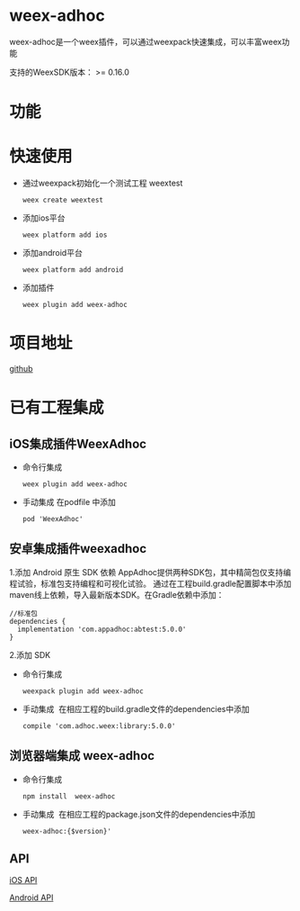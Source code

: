 # weex-adhoc
weex-adhoc是一个weex插件，可以通过weexpack快速集成，可以丰富weex功能

支持的WeexSDK版本： >= 0.16.0

# 功能

# 快速使用
- 通过weexpack初始化一个测试工程 weextest
   ```
   weex create weextest
   ```
- 添加ios平台
  ```
  weex platform add ios
  ```
- 添加android平台
  ```
  weex platform add android
  ```
- 添加插件
  ```
  weex plugin add weex-adhoc
  ```  

# 项目地址
[github](https://github.com/AppAdhoc/weex-adhoc)

# 已有工程集成
## iOS集成插件WeexAdhoc
- 命令行集成
  ```
  weex plugin add weex-adhoc
  ```
- 手动集成
  在podfile 中添加
  ```
  pod 'WeexAdhoc'
  ```

## 安卓集成插件weexadhoc
1.添加 Android 原生 SDK 依赖
  AppAdhoc提供两种SDK包，其中精简包仅支持编程试验，标准包支持编程和可视化试验。
  通过在工程build.gradle配置脚本中添加maven线上依赖，导入最新版本SDK。在Gradle依赖中添加：

  ```
  //标准包
  dependencies {
    implementation 'com.appadhoc:abtest:5.0.0'
  }
  ```
2.添加 SDK
* 命令行集成
  ```
  weexpack plugin add weex-adhoc
  ```
* 手动集成
  在相应工程的build.gradle文件的dependencies中添加
  ```
  compile 'com.adhoc.weex:library:5.0.0'
  ```

## 浏览器端集成 weex-adhoc
- 命令行集成
  ```
  npm install  weex-adhoc
  ```
- 手动集成
  在相应工程的package.json文件的dependencies中添加
  ```
  weex-adhoc:{$version}'
  ```   

## API

[iOS API](documents/ios_api.md)

[Android API](documents/android_api.md)
